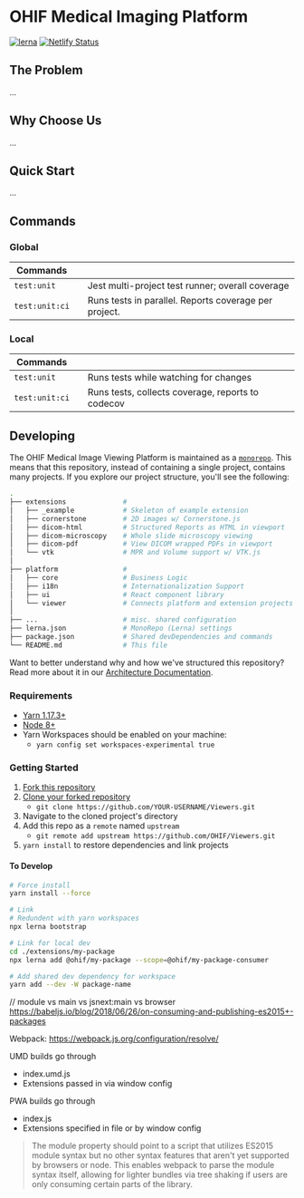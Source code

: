 # OHIF Medical Imaging Platform

[![lerna][lerna-image]][lerna-url]
[![Netlify Status][netlify-image]][netlify-url]

## The Problem

...

## Why Choose Us

...

## Quick Start

...

## Commands

### Global

| Commands       |     |                                                       |
| -------------- | --- | ----------------------------------------------------- |
| `test:unit`    |     | Jest multi-project test runner; overall coverage      |
| `test:unit:ci` |     | Runs tests in parallel. Reports coverage per project. |

### Local

| Commands       |     |                                                   |
| -------------- | --- | ------------------------------------------------- |
| `test:unit`    |     | Runs tests while watching for changes             |
| `test:unit:ci` |     | Runs tests, collects coverage, reports to codecov |

## Developing

The OHIF Medical Image Viewing Platform is maintained as a
[`monorepo`][monorepo]. This means that this repository, instead of containing a
single project, contains many projects. If you explore our project structure,
you'll see the following:

```bash
.
├── extensions              #
│   ├── _example            # Skeleton of example extension
│   ├── cornerstone         # 2D images w/ Cornerstone.js
│   ├── dicom-html          # Structured Reports as HTML in viewport
│   ├── dicom-microscopy    # Whole slide microscopy viewing
│   ├── dicom-pdf           # View DICOM wrapped PDFs in viewport
│   └── vtk                 # MPR and Volume support w/ VTK.js
│
├── platform                #
│   ├── core                # Business Logic
│   ├── i18n                # Internationalization Support
│   ├── ui                  # React component library
│   └── viewer              # Connects platform and extension projects
│
├── ...                     # misc. shared configuration
├── lerna.json              # MonoRepo (Lerna) settings
├── package.json            # Shared devDependencies and commands
└── README.md               # This file
```

Want to better understand why and how we've structured this repository? Read
more about it in our [Architecture Documentation](#todo).

### Requirements

- [Yarn 1.17.3+](https://yarnpkg.com/en/docs/install)
- [Node 8+](https://nodejs.org/en/)
- Yarn Workspaces should be enabled on your machine:
  - `yarn config set workspaces-experimental true`

### Getting Started

1. [Fork this repository][how-to-fork]
2. [Clone your forked repository][how-to-clone]
   - `git clone https://github.com/YOUR-USERNAME/Viewers.git`
3. Navigate to the cloned project's directory
4. Add this repo as a `remote` named `upstream`
   - `git remote add upstream https://github.com/OHIF/Viewers.git`
5. `yarn install` to restore dependencies and link projects

#### To Develop

```bash
# Force install
yarn install --force

# Link
# Redundent with yarn workspaces
npx lerna bootstrap
```

```bash
# Link for local dev
cd ./extensions/my-package
npx lerna add @ohif/my-package --scope=@ohif/my-package-consumer
```

```bash
# Add shared dev dependency for workspace
yarn add --dev -W package-name
```

// module vs main vs jsnext:main vs browser
https://babeljs.io/blog/2018/06/26/on-consuming-and-publishing-es2015+-packages

Webpack: https://webpack.js.org/configuration/resolve/

UMD builds go through

- index.umd.js
- Extensions passed in via window config

PWA builds go through

- index.js
- Extensions specified in file or by window config

> The module property should point to a script that utilizes ES2015 module
> syntax but no other syntax features that aren't yet supported by browsers or
> node. This enables webpack to parse the module syntax itself, allowing for
> lighter bundles via tree shaking if users are only consuming certain parts of
> the library.

<!--
  Links
  -->

<!-- prettier-ignore-start -->
<!-- Badges -->
[lerna-image]: https://img.shields.io/badge/maintained%20with-lerna-cc00ff.svg
[lerna-url]: https://lerna.js.org/
[netlify-image]: https://api.netlify.com/api/v1/badges/a5d369ab-18a6-41c3-bcde-83805205ac7f/deploy-status
[netlify-url]: https://app.netlify.com/sites/ohif/deploys
<!-- Links -->
[monorepo]: https://en.wikipedia.org/wiki/Monorepo
[how-to-fork]: https://help.github.com/en/articles/fork-a-repo
[how-to-clone]: https://help.github.com/en/articles/fork-a-repo#step-2-create-a-local-clone-of-your-fork


<!-- prettier-ignore-end -->
